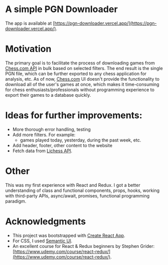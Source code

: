 # A simple PGN Downloader

The app is available at [https://pgn-downloader.vercel.app/](https://pgn-downloader.vercel.app/). 

# Motivation

The primary goal is to facilitate the process of downloading games from [Chess.com API](https://www.chess.com/news/view/published-data-api) in bulk based on selected filters. The end result is the single PGN file, which can be further exported to any chess application for analysis, etc. As of now, [Chess.com](https://chess.com) UI doesn't provide the functionality to download all of the user's games at once, which makes it time-consuming for chess enthusiasts/professionals without programming experience to export their games to a database quickly.

# Ideas for further improvements:

- More thorough error handling, testing
- Add more filters. For example:
    * games played today, yesterday, during the past week, etc.
- Add header, footer, other content to the website
- Fetch data from [Lichess API](https://lichess.org/api).


# Other

This was my first experience with React and Redux. I got a better understanding of class and functional components, props, hooks, working with third-party APIs, async/await, promises, functional programming paradigm.


# Acknowledgments

* This project was bootstrapped with [Create React App](https://github.com/facebook/create-react-app).
* For CSS, I used [Semantic UI](https://semantic-ui.com/).
* An excellent course for React & Redux beginners by Stephen Grider: [https://www.udemy.com/course/react-redux/](https://www.udemy.com/course/react-redux/).



